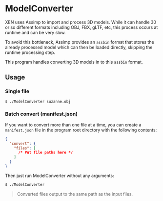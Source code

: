 # ModelConverter

XEN uses Assimp to import and process 3D models. While it can handle
30 or so different formats including OBJ, FBX, gLTF, etc, this process
occurs at runtime and can be very slow.

To avoid this bottleneck, Assimp provides an `assbin` format that
stores the already processed model which can then be loaded directly,
skipping the runtime processing step.

This program handles converting 3D models in to this `assbin` format.

## Usage

### Single file

```bash
$ ./ModelConverter suzanne.obj
```

### Batch convert (manifest.json)

If you want to convert more than one file at a time, you can create a
`manifest.json` file in the program root directory with the following
contents:

```json
{
  "convert": {
    "files": [
      /* Put file paths here */
    ]
  }
}
```

Then just run ModelConverter without any arguments:

```bash
$ ./ModelConverter
```

> Converted files output to the same path as the input files.